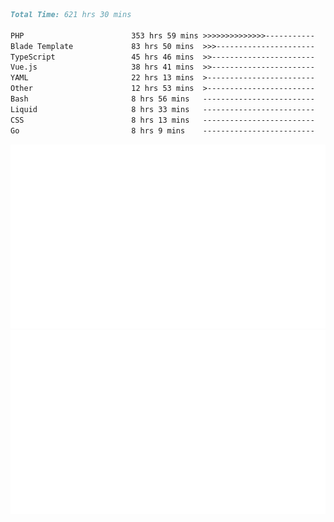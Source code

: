 <!--START_SECTION:waka-->

```markdown
Total Time: 621 hrs 30 mins

PHP                        353 hrs 59 mins >>>>>>>>>>>>>>-----------   55.80 %
Blade Template             83 hrs 50 mins  >>>----------------------   13.22 %
TypeScript                 45 hrs 46 mins  >>-----------------------   07.22 %
Vue.js                     38 hrs 41 mins  >>-----------------------   06.10 %
YAML                       22 hrs 13 mins  >------------------------   03.50 %
Other                      12 hrs 53 mins  >------------------------   02.03 %
Bash                       8 hrs 56 mins   -------------------------   01.41 %
Liquid                     8 hrs 33 mins   -------------------------   01.35 %
CSS                        8 hrs 13 mins   -------------------------   01.30 %
Go                         8 hrs 9 mins    -------------------------   01.29 %
```

<!--END_SECTION:waka-->
<p align="center">
    <img src="https://raw.githubusercontent.com/rjp2525/rjp2525/output/generated/overview.svg">
    <img src="https://raw.githubusercontent.com/rjp2525/rjp2525/output/generated/languages.svg">
</p>

